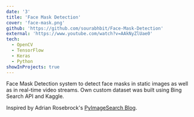 ```yaml
---
date: '3'
title: 'Face Mask Detection'
cover: 'face-mask.png'
github: 'https://github.com/sourabhbit/Face-Mask-Detection'
external: 'https://www.youtube.com/watch?v=AAkNyZlUae0'
tech:
  - OpenCV
  - TensorFlow
  - Keras
  - Python
showInProjects: true
---
```


Face Mask Detection system to detect face masks in static images as well as in real-time video streams. Own custom dataset was built using Bing Search API and Kaggle.

Inspired by Adrian Rosebrock's [PyImageSearch Blog](https://www.pyimagesearch.com/2020/05/04/covid-19-face-mask-detector-with-opencv-keras-tensorflow-and-deep-learning/).
